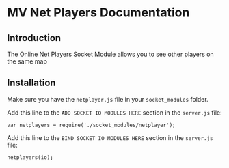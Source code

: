 MV Net Players Documentation
==========================

Introduction
-------------

The Online Net Players Socket Module allows you to see other players on the same map

Installation
-------------

Make sure you have the `netplayer.js` file in your `socket_modules` folder.

Add this line to the `ADD SOCKET IO MODULES HERE` section in the `server.js` file:

`var netplayers = require('./socket_modules/netplayer');`

Add this line to the `BIND SOCKET IO MODULES HERE` section in the `server.js` file:

`netplayers(io);`
